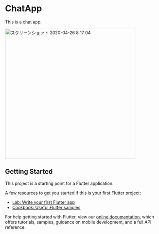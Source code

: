 # ChatApp

This is a chat app.

<img width="428" alt="スクリーンショット 2020-04-26 8 17 04" src="https://user-images.githubusercontent.com/53788311/80293136-9c480b00-8797-11ea-8019-3e68b76e3d23.png">


## Getting Started

This project is a starting point for a Flutter application.

A few resources to get you started if this is your first Flutter project:

- [Lab: Write your first Flutter app](https://flutter.dev/docs/get-started/codelab)
- [Cookbook: Useful Flutter samples](https://flutter.dev/docs/cookbook)

For help getting started with Flutter, view our
[online documentation](https://flutter.dev/docs), which offers tutorials,
samples, guidance on mobile development, and a full API reference.
